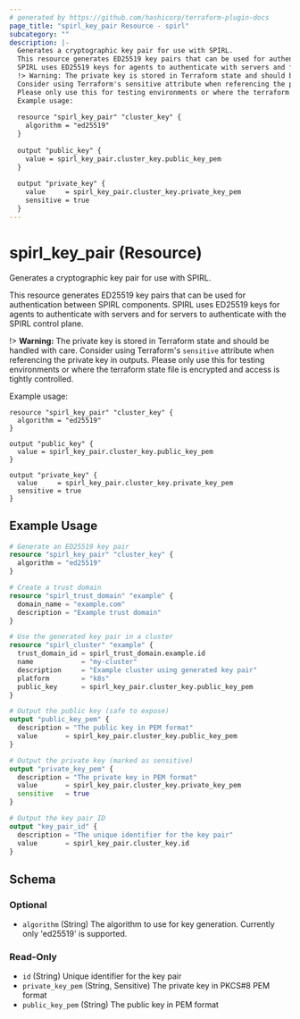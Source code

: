 ```yaml
---
# generated by https://github.com/hashicorp/terraform-plugin-docs
page_title: "spirl_key_pair Resource - spirl"
subcategory: ""
description: |-
  Generates a cryptographic key pair for use with SPIRL.
  This resource generates ED25519 key pairs that can be used for authentication between SPIRL components.
  SPIRL uses ED25519 keys for agents to authenticate with servers and for servers to authenticate with the SPIRL control plane.
  !> Warning: The private key is stored in Terraform state and should be handled with care.
  Consider using Terraform's sensitive attribute when referencing the private key in outputs.
  Please only use this for testing environments or where the terraform state file is encrypted and access is tightly controlled.
  Example usage:
  
  resource "spirl_key_pair" "cluster_key" {
    algorithm = "ed25519"
  }
  
  output "public_key" {
    value = spirl_key_pair.cluster_key.public_key_pem
  }
  
  output "private_key" {
    value     = spirl_key_pair.cluster_key.private_key_pem
    sensitive = true
  }
---
```


# spirl_key_pair (Resource)

Generates a cryptographic key pair for use with SPIRL.

This resource generates ED25519 key pairs that can be used for authentication between SPIRL components.
SPIRL uses ED25519 keys for agents to authenticate with servers and for servers to authenticate with the SPIRL control plane.

!> **Warning:** The private key is stored in Terraform state and should be handled with care.
   Consider using Terraform's `sensitive` attribute when referencing the private key in outputs.
	 Please only use this for testing environments or where the terraform state file is encrypted and access is tightly controlled.

Example usage:

```hcl
resource "spirl_key_pair" "cluster_key" {
  algorithm = "ed25519"
}

output "public_key" {
  value = spirl_key_pair.cluster_key.public_key_pem
}

output "private_key" {
  value     = spirl_key_pair.cluster_key.private_key_pem
  sensitive = true
}
```

## Example Usage

```terraform
# Generate an ED25519 key pair
resource "spirl_key_pair" "cluster_key" {
  algorithm = "ed25519"
}

# Create a trust domain
resource "spirl_trust_domain" "example" {
  domain_name = "example.com"
  description = "Example trust domain"
}

# Use the generated key pair in a cluster
resource "spirl_cluster" "example" {
  trust_domain_id = spirl_trust_domain.example.id
  name            = "my-cluster"
  description     = "Example cluster using generated key pair"
  platform        = "k8s"
  public_key      = spirl_key_pair.cluster_key.public_key_pem
}

# Output the public key (safe to expose)
output "public_key_pem" {
  description = "The public key in PEM format"
  value       = spirl_key_pair.cluster_key.public_key_pem
}

# Output the private key (marked as sensitive)
output "private_key_pem" {
  description = "The private key in PEM format"
  value       = spirl_key_pair.cluster_key.private_key_pem
  sensitive   = true
}

# Output the key pair ID
output "key_pair_id" {
  description = "The unique identifier for the key pair"
  value       = spirl_key_pair.cluster_key.id
}
```

<!-- schema generated by tfplugindocs -->
## Schema

### Optional

- `algorithm` (String) The algorithm to use for key generation. Currently only 'ed25519' is supported.

### Read-Only

- `id` (String) Unique identifier for the key pair
- `private_key_pem` (String, Sensitive) The private key in PKCS#8 PEM format
- `public_key_pem` (String) The public key in PEM format
